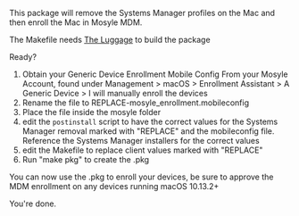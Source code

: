 This package will remove the Systems Manager profiles on the Mac and then enroll the Mac in Mosyle MDM.

The Makefile needs [The Luggage](https://github.com/unixorn/luggage) to build the package

Ready?

1. Obtain your Generic Device Enrollment Mobile Config From your Mosyle Account, found under Management > macOS > Enrollment Assistant > A Generic Device > I will manually enroll the devices
2. Rename the file to REPLACE-mosyle_enrollment.mobileconfig
3. Place the file inside the mosyle folder
4. edit the `postinstall` script to have the correct values for the Systems Manager removal marked with "REPLACE" and the mobileconfig file. Reference the Systems Manager installers for the correct values
5. edit the Makefile to replace client values marked with "REPLACE"
6. Run "make pkg" to create the .pkg

You can now use the .pkg to enroll your devices, be sure to approve the MDM enrollment on any devices running macOS 10.13.2+
	
You're done.
